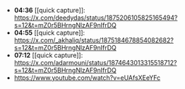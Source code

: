 - **04:36** [[quick capture]]:  https://x.com/deedydas/status/1875206105825165494?s=12&t=mZ0r5BHrngNlzAF9nIfrDQ
- **04:55** [[quick capture]]:  https://x.com/_akhaliq/status/1875184678854082682?s=12&t=mZ0r5BHrngNlzAF9nIfrDQ
- **07:12** [[quick capture]]:  https://x.com/adarmouni/status/1874643013315518712?s=12&t=mZ0r5BHrngNlzAF9nIfrDQ
- https://www.youtube.com/watch?v=eUAfsXEeYFc